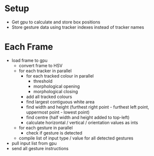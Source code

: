 # Setup
- Get gpu to calculate and store box positions
- Store gesture data using tracker indexes instead of tracker names

# Each Frame
- load frame to gpu
    - convert frame to HSV
    - for each tracker in parallel
        - for each tracked colour in parallel
            - threshold
            - morphological opening
            - morphological closing
        - add all tracked colours
        - find largest contiguous white area
        - find width and height (furthest right point - furthest left point, uppermost point - lowest point)
        - find centre (half width and height added to top-left)
        - calculate horizontal / vertical / orientation values as ints
    - for each gesture in parallel
        - check if gesture is detected
    - compile list of input type / value for all detected gestures
- pull input list from gpu
- send all gesture instructions

